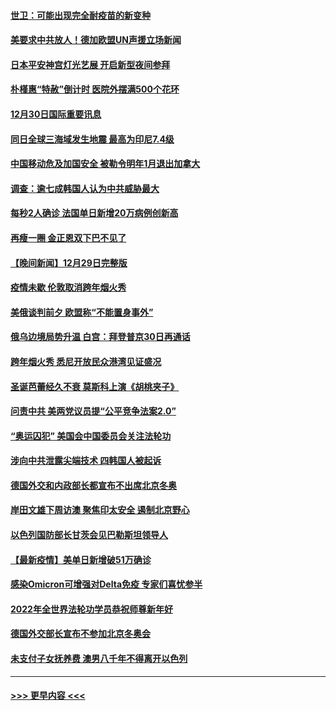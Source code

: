 #### [世卫：可能出现完全耐疫苗的新变种](../pages/prog202/a103306914.md?t=12302300) 
#### [美要求中共放人！德加欧盟UN声援立场新闻](../pages/prog202/a103306865.md?t=12302300) 
#### [日本平安神宫灯光艺展 开启新型夜间参拜](../pages/prog202/a103306858.md?t=12302300) 
#### [朴槿惠“特赦”倒计时 医院外摆满500个花环](../pages/prog202/a103306880.md?t=12302300) 
#### [12月30日国际重要讯息](../pages/prog202/a103306852.md?t=12302300) 
#### [同日全球三海域发生地震 最高为印尼7.4级](../pages/prog202/a103306790.md?t=12302300) 
#### [中国移动危及加国安全 被勒令明年1月退出加拿大](../pages/prog202/a103306816.md?t=12302300) 
#### [调查：逾七成韩国人认为中共威胁最大](../pages/prog202/a103306785.md?t=12302300) 
#### [每秒2人确诊 法国单日新增20万病例创新高](../pages/prog202/a103306694.md?t=12302300) 
#### [再瘦一圈 金正恩双下巴不见了](../pages/prog202/a103306683.md?t=12302300) 
#### [【晚间新闻】12月29日完整版](../pages/prog202/a103306559.md?t=12302300) 
#### [疫情未歇 伦敦取消跨年烟火秀](../pages/prog202/a103306668.md?t=12302300) 
#### [美俄谈判前夕 欧盟称“不能置身事外”](../pages/prog202/a103306644.md?t=12302300) 
#### [俄乌边境局势升温 白宫：拜登普京30日再通话](../pages/prog202/a103306391.md?t=12302300) 
#### [跨年烟火秀 悉尼开放民众港湾见证盛况](../pages/prog202/a103306534.md?t=12302300) 
#### [圣诞芭蕾经久不衰 莫斯科上演《胡桃夹子》](../pages/prog202/a103306352.md?t=12302300) 
#### [问责中共 美两党议员提“公平竞争法案2.0”](../pages/prog202/a103306376.md?t=12302300) 
#### [“奥运囚犯” 美国会中国委员会关注法轮功](../pages/prog202/a103306335.md?t=12302300) 
#### [涉向中共泄露尖端技术 四韩国人被起诉](../pages/prog202/a103306202.md?t=12302300) 
#### [德国外交和内政部长都宣布不出席北京冬奥](../pages/prog202/a103306250.md?t=12302300) 
#### [岸田文雄下周访澳 聚焦印太安全 遏制北京野心](../pages/prog202/a103306089.md?t=12302300) 
#### [以色列国防部长甘茨会见巴勒斯坦领导人](../pages/prog202/a103306026.md?t=12302300) 
#### [【最新疫情】美单日新增破51万确诊](../pages/prog202/a103306084.md?t=12302300) 
#### [感染Omicron可增强对Delta免疫 专家们喜忧参半](../pages/prog202/a103305991.md?t=12302300) 
#### [2022年全世界法轮功学员恭祝师尊新年好](../pages/prog202/a103305495.md?t=12302300) 
#### [德国外交部长宣布不参加北京冬奥会](../pages/prog202/a103305835.md?t=12302300) 
#### [未支付子女抚养费 澳男八千年不得离开以色列](../pages/prog202/a103305842.md?t=12302300) 

----
#### [ >>> 更早内容 <<< ](../indexes/prog202-earlier.md)
